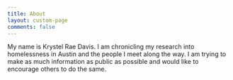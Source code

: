 ```yaml
---
title: About
layout: custom-page
comments: false
---
```


My name is Krystel Rae Davis. I am chronicling my research into homelessness in Austin and the people I meet along the way. I am trying to make as much information as public as possible and would like to encourage others to do the same. 

